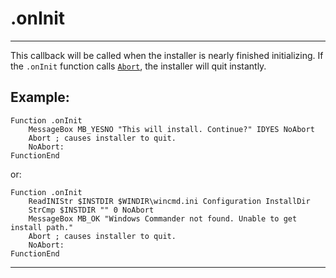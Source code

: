 # .onInit

---

This callback will be called when the installer is nearly finished initializing. If the `.onInit` function calls [`Abort`][1], the installer will quit instantly.

## Example:

	Function .onInit
		MessageBox MB_YESNO "This will install. Continue?" IDYES NoAbort
		Abort ; causes installer to quit.
		NoAbort:
	FunctionEnd
 
or:

	Function .onInit
		ReadINIStr $INSTDIR $WINDIR\wincmd.ini Configuration InstallDir
		StrCmp $INSTDIR "" 0 NoAbort
		MessageBox MB_OK "Windows Commander not found. Unable to get install path."
		Abort ; causes installer to quit.
		NoAbort:
	FunctionEnd

---

[1]: ../Reference/Abort.md